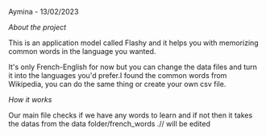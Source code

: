 Aymina - 13/02/2023

*About the project*

This is an application model called Flashy and it helps you with memorizing common words in the language you wanted.

It's only French-English for now but you can change the data files and turn it into the languages you'd prefer.I found the common words from Wikipedia, you can do the same thing or create your own csv file. 

*How it works*

Our main file checks if we have any words to learn and if not then it takes the datas from the data folder/french_words .// will be edited
 
